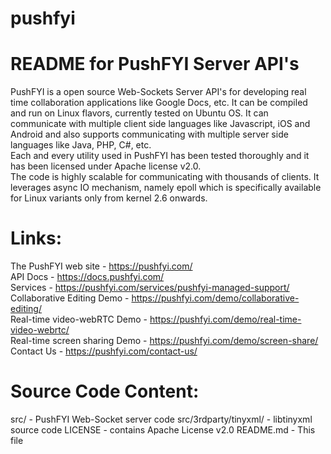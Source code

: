 # pushfyi
README for PushFYI Server API's
===============================
PushFYI is a open source Web-Sockets Server API's for developing real time collaboration applications like Google Docs, etc. It can be compiled and run on Linux flavors, currently tested on Ubuntu OS. It can communicate with multiple client side languages like Javascript, iOS and Android and also supports communicating with multiple server side languages like Java, PHP, C#, etc.<br>
Each and every utility used in PushFYI has been tested thoroughly and it has been licensed under Apache license v2.0. <br>
The code is highly scalable for communicating with thousands of clients. It leverages async IO mechanism, namely epoll which is specifically available for Linux variants only from kernel 2.6 onwards.

Links:
======

The PushFYI web site		- https://pushfyi.com/ <br>
API Docs			- https://docs.pushfyi.com/<br>
Services			- https://pushfyi.com/services/pushfyi-managed-support/<br>
Collaborative Editing Demo	- https://pushfyi.com/demo/collaborative-editing/<br>
Real-time video-webRTC Demo	- https://pushfyi.com/demo/real-time-video-webrtc/<br>
Real-time screen sharing Demo	- https://pushfyi.com/demo/screen-share/<br>
Contact Us			- https://pushfyi.com/contact-us/

Source Code Content:
====================

src/ 				- PushFYI Web-Socket server code
src/3rdparty/tinyxml/		- libtinyxml source code
LICENSE				- contains Apache License v2.0
README.md			- This file
